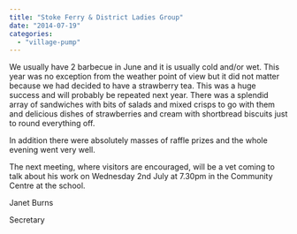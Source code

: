 ```yaml
---
title: "Stoke Ferry & District Ladies Group"
date: "2014-07-19"
categories: 
  - "village-pump"
---
```


We usually have 2 barbecue in June and it is usually cold and/or wet. This year was no exception from the weather point of view but it did not matter because we had decided to have a strawberry tea. This was a huge success and will probably be repeated next year. There was a splendid array of sandwiches with bits of salads and mixed crisps to go with them and delicious dishes of strawberries and cream with shortbread biscuits just to round everything off.

In addition there were absolutely masses of raffle prizes and the whole evening went very well.

The next meeting, where visitors are encouraged, will be a vet coming to talk about his work on Wednesday 2nd July at 7.30pm in the Community Centre at the school.

Janet Burns

Secretary
